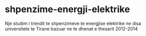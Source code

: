 shpenzime-energji-elektrike
===========================

Nje studim i trendit te shpenzimeve te energjise elektrike ne disa universitete te Tirane bazuar ne te dhenat e thesarit 2012-2014
